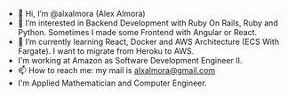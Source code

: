 - 👋 Hi, I’m @alxalmora (Alex Almora)
- 👀 I’m interested in Backend Development with Ruby On Rails, Ruby and Python. Sometimes I made some Frontend with Angular or React.
- 🌱 I’m currently learning React, Docker and AWS Architecture (ECS With Fargate). I want to migrate from Heroku to AWS.
- I'm working at Amazon as Software Development Engineer II.
- 📫 How to reach me: my mail is alxalmora@gmail.com
- I'm Applied Mathematician and Computer Engineer.

<!---
alxalmora/alxalmora is a ✨ special ✨ repository because its `README.md` (this file) appears on your GitHub profile.
You can click the Preview link to take a look at your changes.
--->

